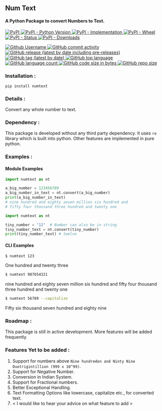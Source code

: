 ## Num Text
#### A Python Package to convert Numbers to Text.

[
![PyPI](https://img.shields.io/pypi/v/numtext?style=for-the-badge)
![PyPI - Python Version](https://img.shields.io/pypi/pyversions/numtext?style=for-the-badge)
![PyPI - Implementation](https://img.shields.io/pypi/implementation/numtext?style=for-the-badge)
![PyPI - Wheel](https://img.shields.io/pypi/wheel/numtext?style=for-the-badge)
![PyPI - Status](https://img.shields.io/pypi/status/numtext?style=for-the-badge)
![PyPI - Downloads](https://img.shields.io/pypi/dm/numtext?color=Green&label=pipy%20downloads&style=for-the-badge)
](https://pypi.org/project/numtext/)

[
![Github Username](https://img.shields.io/badge/Github%20Username-insumanth-brightgreen?style=for-the-badge&logo=github)
![GitHub commit activity](https://img.shields.io/github/commit-activity/y/insumanth/numtext?style=for-the-badge)
![GitHub release (latest by date including pre-releases)](https://img.shields.io/github/v/release/insumanth/numtext?include_prereleases&style=for-the-badge)
![GitHub tag (latest by date)](https://img.shields.io/github/v/tag/insumanth/numtext?style=for-the-badge)
![GitHub top language](https://img.shields.io/github/languages/top/insumanth/numtext?style=for-the-badge)
![GitHub language count](https://img.shields.io/github/languages/count/insumanth/numtext?style=for-the-badge)
![GitHub code size in bytes](https://img.shields.io/github/languages/code-size/insumanth/numtext?label=Github%20Code%20SIze&style=for-the-badge)
![GitHub repo size](https://img.shields.io/github/repo-size/insumanth/numtext?label=Github%20Repo%20Size&style=for-the-badge)
](https://github.com/insumanth/numtext)



### Installation :

    pip install numtext

### Details :
Convert any whole number to text.

### Dependency :
This package is developed without any third party dependency. It uses `re` library which is built into python. Other features are implemented in pure python.

### Examples :

#### Module Examples
```python
import numtext as nt

a_big_number = 123456789
a_big_number_in_text = nt.convert(a_big_number)
print(a_big_number_in_text)
# nine hundred and eighty seven million six hundred and
# fifty four thousand three hundred and twenty one
```
```python
import numtext as nt

tiny_number = "12"  # Number can also be in string
tiny_number_text = nt.convert(tiny_number)
print(tiny_number_text) # twelve
```

#### CLI Examples

```bash
$ numtext 123
```
One hundred and twenty three

```bash
$ numtext 987654321
```
nine hundred and eighty seven million six hundred and fifty four thousand three hundred and twenty one

```bash
$ numtext 56789 --capitalize
```
Fifty six thousand seven hundred and eighty nine

### Roadmap :
This package is still in active development. More features will be added frequently.

### Features Yet to be added :
1. Support for numbers above `Nine hundreden and Ninty Nine Duotrigintillion (999 x 10^99)`.
2. Support for Negative Number.
3. Conversion in Indian System.
4. Support for Fractional numbers.
5. Better Exceptional Handling.
6. Text Formatting Options like lowercase, capitalize etc., for converted text.
7. < I would like to hear your advice on what feature to add  >
